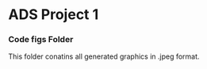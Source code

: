 # ADS Project 1
### Code figs Folder

This folder conatins all generated graphics in .jpeg format.

